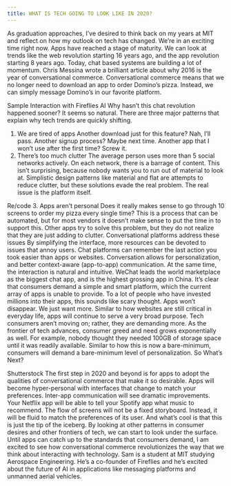 ```yaml
---
title: WHAT IS TECH GOING TO LOOK LIKE IN 2020?
---
```


As graduation approaches, I’ve desired to think back on my years at MIT and reflect on how my outlook on tech has changed.
We’re in an exciting time right now. Apps have reached a stage of maturity. We can look at trends like the web revolution starting 16 years ago, and the app revolution starting 8 years ago. Today, chat based systems are building a lot of momentum. Chris Messina wrote a brilliant article about why 2016 is the year of conversational commerce.
Conversational commerce means that we no longer need to download an app to order Domino’s pizza. Instead, we can simply message Domino’s in our favorite platform.

Sample Interaction with Fireflies AI
Why hasn’t this chat revolution happened sooner? It seems so natural. There are three major patterns that explain why tech trends are quickly shifting.
1. We are tired of apps
Another download just for this feature? Nah, I’ll pass.
Another signup process? Maybe next time.
Another app that I won’t use after the first time? Screw it.
2. There’s too much clutter
The average person uses more than 5 social networks actively. On each network, there is a barrage of content. This isn’t surprising, because nobody wants you to run out of material to look at. Simplistic design patterns like material and flat are attempts to reduce clutter, but these solutions evade the real problem. The real issue is the platform itself.

Re/code
3. Apps aren’t personal
Does it really makes sense to go through 10 screens to order my pizza every single time? This is a process that can be automated, but for most vendors it doesn’t make sense to put the time in to support this. Other apps try to solve this problem, but they do not realize that they are just adding to clutter.
Conversational platforms address these issues
By simplifying the interface, more resources can be devoted to issues that annoy users. Chat platforms can remember the last action you took easier than apps or websites. Conversation allows for personalization, and better context-aware (app-to-app) communication. At the same time, the interaction is natural and intuitive.
WeChat leads the world marketplace as the biggest chat app, and is the highest grossing app in China. It’s clear that consumers demand a simple and smart platform, which the current array of apps is unable to provide. To a lot of people who have invested millions into their apps, this sounds like scary thought.
Apps won’t disappear. We just want more.
Similar to how websites are still critical in everyday life, apps will continue to serve a very broad purpose. Tech consumers aren’t moving on; rather, they are demanding more. As the frontier of tech advances, consumer greed and need grows exponentially as well. For example, nobody thought they needed 100GB of storage space until it was readily available. Similar to how this is now a bare-minimum, consumers will demand a bare-minimum level of personalization.
So What’s Next?

Shutterstock
The first step in 2020 and beyond is for apps to adopt the qualities of conversational commerce that make it so desirable.
Apps will become hyper-personal with interfaces that change to match your preferences.
Inter-app communication will see dramatic improvements. Your Netflix app will be able to tell your Spotify app what music to recommend.
The flow of screens will not be a fixed storyboard. Instead, it will be fluid to match the preferences of its user.
And what’s cool is that this is just the tip of the iceberg. By looking at other patterns in consumer desires and other frontiers of tech, we can start to look under the surface.
Until apps can catch up to the standards that consumers demand, I am excited to see how conversational commerce revolutionizes the way that we think about interacting with technology.
Sam is a student at MIT studying Aerospace Engineering. He’s a co-founder of Fireflies and he’s excited about the future of AI in applications like messaging platforms and unmanned aerial vehicles.
